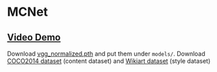 # MCNet     
## <a href="[https://youtu.be/scZuJCXhL14](https://youtu.be/ilqhtaiT-lw)" rel="nofollow"><strong>Video Demo</strong></a>
Download [vgg_normalized.pth](https://drive.google.com/file/d/1EpkBA2K2eYILDSyPTt0fztz59UjAIpZU/view?usp=sharing) and put them under `models/`. Download [COCO2014 dataset](http://images.cocodataset.org/zips/train2014.zip) (content dataset) and [Wikiart dataset](https://www.kaggle.com/c/painter-by-numbers) (style dataset)
